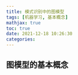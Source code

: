 ```yaml
---
title: 模式识别中的图模型
tags: [机器学习, 基本概念]
mathjax: true
toc: true
date: 2021-12-18 10:26:30
categories:
---
```


## 图模型的基本概念
